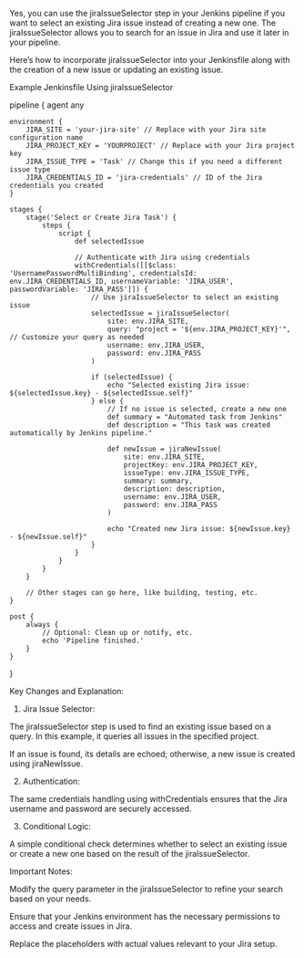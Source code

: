 Yes, you can use the jiraIssueSelector step in your Jenkins pipeline if you want to select an existing Jira issue instead of creating a new one. The jiraIssueSelector allows you to search for an issue in Jira and use it later in your pipeline.

Here’s how to incorporate jiraIssueSelector into your Jenkinsfile along with the creation of a new issue or updating an existing issue.

Example Jenkinsfile Using jiraIssueSelector

pipeline {
    agent any

    environment {
        JIRA_SITE = 'your-jira-site' // Replace with your Jira site configuration name
        JIRA_PROJECT_KEY = 'YOURPROJECT' // Replace with your Jira project key
        JIRA_ISSUE_TYPE = 'Task' // Change this if you need a different issue type
        JIRA_CREDENTIALS_ID = 'jira-credentials' // ID of the Jira credentials you created
    }

    stages {
        stage('Select or Create Jira Task') {
            steps {
                script {
                    def selectedIssue

                    // Authenticate with Jira using credentials
                    withCredentials([[$class: 'UsernamePasswordMultiBinding', credentialsId: env.JIRA_CREDENTIALS_ID, usernameVariable: 'JIRA_USER', passwordVariable: 'JIRA_PASS']]) {
                        // Use jiraIssueSelector to select an existing issue
                        selectedIssue = jiraIssueSelector(
                            site: env.JIRA_SITE,
                            query: "project = '${env.JIRA_PROJECT_KEY}'", // Customize your query as needed
                            username: env.JIRA_USER,
                            password: env.JIRA_PASS
                        )

                        if (selectedIssue) {
                            echo "Selected existing Jira issue: ${selectedIssue.key} - ${selectedIssue.self}"
                        } else {
                            // If no issue is selected, create a new one
                            def summary = "Automated task from Jenkins"
                            def description = "This task was created automatically by Jenkins pipeline."

                            def newIssue = jiraNewIssue(
                                site: env.JIRA_SITE,
                                projectKey: env.JIRA_PROJECT_KEY,
                                issueType: env.JIRA_ISSUE_TYPE,
                                summary: summary,
                                description: description,
                                username: env.JIRA_USER,
                                password: env.JIRA_PASS
                            )

                            echo "Created new Jira issue: ${newIssue.key} - ${newIssue.self}"
                        }
                    }
                }
            }
        }

        // Other stages can go here, like building, testing, etc.
    }

    post {
        always {
            // Optional: Clean up or notify, etc.
            echo 'Pipeline finished.'
        }
    }
}

Key Changes and Explanation:

1. Jira Issue Selector:

The jiraIssueSelector step is used to find an existing issue based on a query. In this example, it queries all issues in the specified project.

If an issue is found, its details are echoed; otherwise, a new issue is created using jiraNewIssue.



2. Authentication:

The same credentials handling using withCredentials ensures that the Jira username and password are securely accessed.



3. Conditional Logic:

A simple conditional check determines whether to select an existing issue or create a new one based on the result of the jiraIssueSelector.




Important Notes:

Modify the query parameter in the jiraIssueSelector to refine your search based on your needs.

Ensure that your Jenkins environment has the necessary permissions to access and create issues in Jira.

Replace the placeholders with actual values relevant to your Jira setup.



